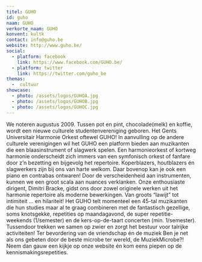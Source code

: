 ```yaml
---
titel: GUHO
id: guho
naam: GUHO
verkorte_naam: GUHO
konvent: kultk
contact: info@guho.be
website: http://www.guho.be/
social:
  - platform: facebook
    link: https://www.facebook.com/GUHO.be/
  - platform: twitter
    link: https://twitter.com/guho_be
themas:
  -  cultuur
showcase:
  - photo: /assets/logos/GUHOA.jpg
  - photo: /assets/logos/GUHOB.jpg
  - photo: /assets/logos/GUHOC.jpg
---
```


We noteren augustus 2009. Tussen pot en pint, chocolade(melk) en koffie, wordt een nieuwe culturele studentenvereniging geboren. Het Gents Universitair Harmonie Orkest oftewel GUHO! In aanvulling op de andere culturele verenigingen wil het GUHO een platform bieden aan muzikanten die een blaasinstrument of slagwerk spelen. Een harmonieorkest of kortweg harmonie onderscheidt zich immers van een symfonisch orkest of fanfare door z’n bezetting en bijgevolg het repertoire. Koperblazers, houtblazers én slagwerkers zijn bij ons van harte welkom. Daar bovenop kan je ook een piano en contrabas ontwaren! Door de verscheidenheid aan instrumenten, kunnen we een groot scala aan nuances verklanken. Onze enthousiaste dirigent, Dimitri Bracke, gidst ons door zowel originele werken uit het harmonie repertoire als moderne bewerkingen. Van groots “lawijt” tot intimiteit … en hilariteit! Het GUHO telt momenteel een 45-tal muzikanten die hun studies maar al te graag combineren met de fantastisch gezellige, soms knotsgekke, repetities op maandagavond, de super repetitie-weekends (1/semester) en de kers-op-de-taart concerten (min. 1/semester). Tussendoor trekken we samen op zwier en zorgt het bestuur voor talrijke activiteiten! Ter bevordering van de vriendschap én de muziek Ben je net als ons gebeten door de beste microbe ter wereld, de MuziekMicrobe?! Neem dan gauw een kijkje op onze website én kom eens piepen op de kennismakingsrepetities.
